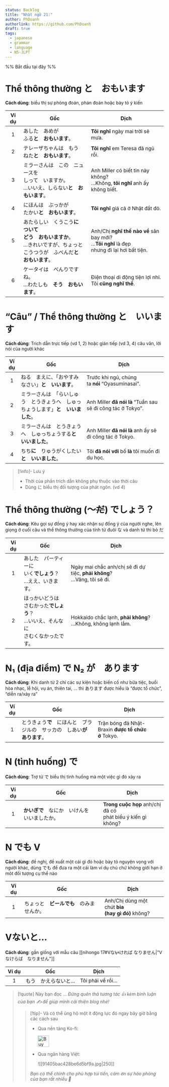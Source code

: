 ```yaml
---
status: Backlog
title: "Nhật ngữ 21:"
author: PhDoanh
authorlink: https://github.com/PhDoanh
draft: true
tags:
  - japanese
  - grammar
  - language
  - N5-JLPT
---
```

%% Bắt đầu tại đây %%
# Thể thông thường と　おもいます
**Cách dùng**: biểu thị sự phỏng đoán, phán đoán hoặc bày tỏ ý kiến

| Ví dụ | Gốc                                                                                 | Dịch                                                                                               |
| :---: | ----------------------------------------------------------------------------------- | -------------------------------------------------------------------------------------------------- |
|   1   | あした　あめが　  <br>ふる**と　おもいます**。                                                        | **Tôi nghĩ** ngày mai trời sẽ mưa.                                                                 |
|   2   | テレーザちゃんは　もう　  <br>ねた**と　おもいます**。                                                    | **Tôi nghĩ** em Teresa đã ngủ rồi.                                                                 |
|   3   | ミラーさんは　この　ニュースを　  <br>しって　いますか。  <br>…いいえ、しらない**と　おもいます**。                          | Anh Miller có biết tin này không?  <br>…Không, **tôi nghĩ** anh ấy không biết.                     |
|   4   | にほんは　ぶっかが　  <br>たかい**と　おもいます**。                                                     | **Tôi nghĩ** giá cả ở Nhật đắt đỏ.                                                                 |
|   5   | あたらしい　くうこう**に　ついて　  <br>どう　おもいますか**。  <br>…きれいですが、ちょっと　  <br>こうつうが　ふべんだ**と　おもいます**。 | Anh/Chị **nghĩ thế nào về** sân bay mới?  <br>…**Tôi nghĩ** là đẹp  <br>nhưng đi lại hơi bất tiện. |
|   6   | ケータイは　べんりですね。  <br>…わたしも　**そう　おもいます**。                                              | Điện thoại di động tiện lợi nhỉ.  <br>Tôi **cũng nghĩ thế**.                                       |

# “Câu” / Thể thông thường と　いいます
**Cách dùng**: Trich dẫn trực tiếp (vd 1, 2) hoặc gián tiếp (vd 3, 4) câu văn, lời nói của người khác

| Ví dụ | Gốc                                                                                | Dịch                                                        |
|:-----:| ---------------------------------------------------------------------------------- | ----------------------------------------------------------- |
|   1   | ねる　まえに、「おやすみなさい」**と　いいます**。                                 | Trước khi ngủ, chúng ta **nói** “Oyasuminasai”.             |
|   2   | ミラーさんは　「らいしゅう　とうきょうへ　しゅっちょうします」**と　いいました**。 | Anh Miller **đã nói là** “Tuần sau sẽ đi công tác ở Tokyo”. |
|   3   | ミラーさんは　とうきょうへ　しゅっちょうする**と　いいました**。                   | Anh Miller **đã nói là** anh ấy sẽ đi công tác ở Tokyo.     |
|   4   | ちち**に**　りゅうがくしたい**と　いいました**。                                   | Tôi **đã nói với** bố **là** tôi muốn đi du học.            |

> [!info]- Lưu ý
> - Thời của phần trích dẫn không phụ thuộc vào thời câu
> - Dùng に biểu thị đối tượng của phát ngôn. (vd 4)

# Thể thông thường (～~~だ~~) でしょう？
**Cách dùng**: Kêu gọi sự đồng ý hay xác nhận sự đồng ý của người nghe, lên giọng ở cuối câu và thể thông thường của tính từ đuôi な và danh từ thì bỏ だ

| Ví dụ | Gốc                                                          | Dịch                                                                        |
| :---: | ------------------------------------------------------------ | --------------------------------------------------------------------------- |
|   1   | あした　パーティーに　  <br>いく**でしょう**？  <br>…ええ、いきます。                  | Ngày mai chắc anh/chị sẽ đi dự tiệc, **phải không**?  <br>…Vâng, tôi sẽ đi. |
|   2   | ほっかいどうは　  <br>さむかった**でしょう**？  <br>…いいえ、そんなに　  <br>さむくなかったです。 | Hokkaido chắc lạnh, **phải không**?  <br>…Không, không lạnh lắm.            |

# N₁ (địa điểm) で N₂ が　あります
**Cách dùng**: Khi danh từ 2 chỉ các sự kiện hoặc biến cố như bữa tiệc, buổi hòa nhạc, lễ hội, vụ án, thiên tai, … thì あります được hiểu là “được tổ chức”, “diễn ra/xảy ra”

| Ví dụ | Gốc                                                                        | Dịch                                               |
|:-----:| -------------------------------------------------------------------------- | -------------------------------------------------- |
|   1   | とうきょう**で**　にほんと　ブラジルの　サッカの　しあい**が　あります**。 | Trận bóng đá Nhật-Braxin **được tổ chức ở** Tokyo. |

# N (tình huống) で
**Cách dùng**: Trợ từ で biểu thị tình huống mà một việc gì đó xảy ra

| Ví dụ | Gốc                       | Dịch                                                             |
| :---: | ------------------------- | ---------------------------------------------------------------- |
|   1   | **かいぎで**　なにか　いけんを　いいましたか。 | **Trong cuộc họp** anh/chị đã có  <br>phát biểu ý kiến gì không? |

# N でも V
**Cách dùng**: đề nghị, đề xuất một cái gì đó hoặc bày tỏ nguyện vọng với người khác, dùng でも để đưa ra một cái làm ví dụ chú chứ không giới hạn ở môt đối tượng cụ thể nào

| Ví dụ | Gốc                    | Dịch                                                  |
| :---: | ---------------------- | ----------------------------------------------------- |
|   1   | ちょっと　**ビールでも**　のみませんか。 | Anh/Chị dùng một chút **bia  <br>(hay gì đó)** không? |

# Vないと…
**Cách dùng**: gần giống với mẫu câu [[nihongo 17#Vな~~い~~ければ なりません|"Vなけらば　なりません"]]

| Ví dụ | Gốc        | Dịch             |
| :---: | ---------- | ---------------- |
|   1   | もう　かえらないと… | Tôi phải về rồi… |

> [!quote] Này bạn đọc ...
> *Đừng quên thả tương tác 👍 kèm bình luận của bạn ✍️ để giúp mình cải thiện blog nhé!* 
> > [!tip]- Và có thể ủng hộ một ít động lực đó ngay bây giờ bằng các cách sau
> > - Qua nền tảng Ko-fi:
> > 
> >   <a href='https://ko-fi.com/M4M111S8CI' target='_blank'><img height='36' style='border:0px;height:36px;' src='https://storage.ko-fi.com/cdn/kofi3.png?v=3' border='0' alt='Buy Me a Coffee at ko-fi.com' /></a>
> > - Qua ngân hàng Việt:
> >   
> >   ![[91405bac428be6d5bf9a.jpg|250]]
> > 
> > *Bạn có thể chỉnh cho phù hợp túi tiền, cảm ơn sự hào phóng của bạn rất nhiều 🥰*